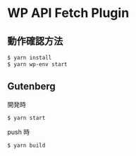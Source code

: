 # WP API Fetch Plugin

## 動作確認方法

```bash
$ yarn install
$ yarn wp-env start
```

## Gutenberg

開発時

```bash
$ yarn start
```

push 時

```bash
$ yarn build
```
